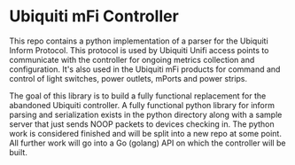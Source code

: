 Ubiquiti mFi Controller
=======================
This repo contains a python implementation of a parser for the Ubiquiti Inform
Protocol. This protocol is used by Ubiquiti Unifi access points to communicate
with the controller for ongoing metrics collection and configuration. It's also
used in the Ubiquiti mFi products for command and control of light switches,
power outlets, mPorts and power strips.

The goal of this library is to build a fully functional replacement for the
abandoned Ubiquiti controller. A fully functional python library for inform
parsing and serialization exists in the python directory along with a sample
server that just sends NOOP packets to devices checking in. The python work is
considered finished and will be split into a new repo at some point. All
further work will go into a Go (golang) API on which the controller will be
built.

